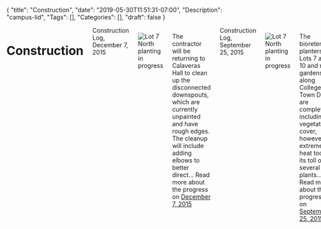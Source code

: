 {
	"title": "Construction",
	"date": "2019-05-30T11:51:31-07:00",
	"Description": "campus-lid",
	"Tags": [],
	"Categories": [],
	"draft": false
}

<div class="lid">
	<div class="columns large-12">
		<div class="columns large-8 large-offset-2">

<h1>Construction</h1>
			
<div class="register-form-header"> 
	Construction Log, December 7, 2015 
</div>

![Lot 7 North planting in progress](/img/lid/campus-lid/calaveras-hall/calaveras-roof-drains.jpg)

The contractor will be returning to Calaveras Hall to clean up the disconnected downspouts, which are currently unpainted and have rough edges. The cleanup will include adding elbows to better direct... Read more about the progress on [December 7, 2015](csus-lid/construction-december-7-2015.php)
		
<div class="register-form-header">
	Construction Log, September 25, 2015
</div>

![Lot 7 North planting in progress](/img/lid/campus-lid/jed-smith-drive/jed-smith-05.jpg)

The bioretention planters in Lots 7 and 10 and rain gardens along College Town Drive are complete, including vegetative cover, however extreme heat took its toll on several plants... Read more about the progress on [September 25, 2015](csus-lid/construction-september-25-2015.php)
			
<div class="register-form-header">
	Construction Log, August 25, 2015
</div>

![Lot 7 North planting in progress](/img/lid/campus-lid/lot-7-north/lot-7-plant-02.jpg)

Construction of the bioretention planters and bioswales in Parking Lots 7 and 10 is complete, and the vegetation is being established... Read more about the progress on [August 25, 2015](csus-lid/construction-august-25-2015.php)

<div class="register-form-header">
	Construction Log, August 11, 2015
</div>

![Lot 7 North planting in progress](/img/lid/campus-lid/lot-7-north/lot-7-forming.jpg)

Construction of Sacramento State's new stormwater management devices began on Monday, July 6, 2015... Read more about the progress on [August 11, 2015](csus-lid/construction-august-2015.php)
		</div>
	</div>
</div>